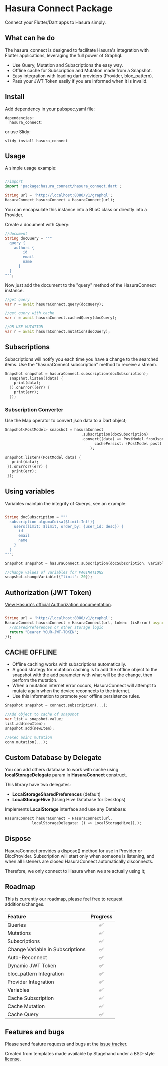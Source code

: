 # Hasura Connect Package

Connect your Flutter/Dart apps to Hasura simply.

## What can he do

  The hasura_connect is designed to facilitate Hasura's integration with Flutter applications, leveraging the full power of Graphql.

- Use Query, Mutation and Subscriptions the easy way.
- Offline cache for Subscription and Mutation made from a Snapshot.
- Easy integration with leading dart providers (Provider, bloc_pattern).
- Pass your JWT Token easily if you are informed when it is invalid.

## Install

Add dependency in your pubspec.yaml file:
```
dependencies:
  hasura_connect:
```
or use Slidy:
```
slidy install hasura_connect
```

## Usage

A simple usage example:

```dart

//import
import 'package:hasura_connect/hasura_connect.dart';

String url = 'http://localhost:8080/v1/graphql';
HasuraConnect hasuraConnect = HasuraConnect(url);

```
You can encapsulate this instance into a BLoC class or directly into a Provider.

Create a document with Query:

```dart
//document
String docQuery = """
  query {
    authors {
        id
        email
        name
      }
  }
""";

```
Now just add the document to the "query" method of the HasuraConnect instance.

```dart
//get query
var r = await hasuraConnect.query(docQuery);

//get query with cache
var r = await hasuraConnect.cachedQuery(docQuery);

//OR USE MUTATION
var r = await hasuraConnect.mutation(docQuery);
```

## Subscriptions

Subscriptions will notify you each time you have a change to the searched items. Use the "hasuraConnect.subscription" method to receive a stream.

```dart
Snapshot snapshot = hasuraConnect.subscription(docSubscription);
  snapshot.listen((data) {
    print(data);
  }).onError((err) {
    print(err);
  });

```

### Subscription Converter

Use the Map operator to convert json data to a Dart object;

```dart
Snapshot<PostModel> snapshot = hasuraConnect
                                  .subscription(docSubscription)
                                  .convert((data) => PostModel.fromJson(data),
                                        cachePersist: (PostModel post) => post.toJson(),
                                      );

snapshot.listen((PostModel data) {
   print(data);
 }).onError((err) {
   print(err);
 });
```

## Using variables

Variables maintain the integrity of Querys, see an example:

```dart

String docSubscription = """
  subscription algumaCoisa($limit:Int!){
    users(limit: $limit, order_by: {user_id: desc}) {
      id
      email
      name
    }
  }
""";

Snapshot snapshot = hasuraConnect.subscription(docSubscription, variables: {"limit": 10});

//change values of variables for PAGINATIONS
snapshot.changeVariable({"limit": 20});

```

## Authorization (JWT Token)

[View Hasura's official Authorization documentation](https://docs.hasura.io/1.0/graphql/manual/auth/index.html).

```dart

String url = 'http://localhost:8080/v1/graphql';
HasuraConnect hasuraConnect = HasuraConnect(url, token: (isError) async {
  //sharedPreferences or other storage logic
  return "Bearer YOUR-JWT-TOKEN";
});

```

## CACHE OFFLINE

- Offline caching works with subscriptions automatically.
- A good strategy for mutation caching is to add the offline object to the snapshot with the add parameter with what will be the change, then perform the mutation.
- When a mutation internet error occurs, HasuraConnect will attempt to mutate again when the device reconnects to the internet.
- Use this information to promote your offline persistence rules.

``` dart
Snapshot snapshot = connect.subscription(...);

//Add object to cache of snapshot
var list = snapshot.value;
list.add(newItem);
snapshot.add(newItem);

//exec asinc mutation
conn.mutation(...);

```

## Custom Database by Delegate

You can add others database to work with cache using **localStorageDelegate** param in **HasuraConnect** construct.

This library have two delegates:
- **LocalStorageSharedPreferences** (default) 
- **LocalStorageHive** (Using Hive Database for Desktops)

Implements **LocalStorage** interface and use any Database:

```dart
HasuraConnect hasuraConnect = HasuraConnect(url,
            localStorageDelegate: () => LocalStorageHive(),);
```

## Dispose

HasuraConnect provides a dispose() method for use in Provider or BlocProvider.
Subscription will start only when someone is listening, and when all listeners are closed HasuraConnect automatically disconnects.

Therefore, we only connect to Hasura when we are actually using it;

## Roadmap

This is currently our roadmap, please feel free to request additions/changes.

| Feature                                | Progress |
| :------------------------------------- | :------: |
| Queries                                |    ✅    |
| Mutations                              |    ✅    |
| Subscriptions                          |    ✅    |
| Change Variable in Subscriptions       |    ✅    |
| Auto-Reconnect                         |    ✅    |
| Dynamic JWT Token                      |    ✅    |
| bloc_pattern Integration               |    ✅    |
| Provider Integration                   |    ✅    |
| Variables                              |    ✅    |
| Cache Subscription                     |    ✅    |
| Cache Mutation                         |    ✅    |
| Cache Query                            |    ✅    |

## Features and bugs

Please send feature requests and bugs at the [issue tracker](https://github.com/Flutterando/hasura_connect/issues).

Created from templates made available by Stagehand under a BSD-style
[license](https://github.com/dart-lang/stagehand/blob/master/LICENSE).